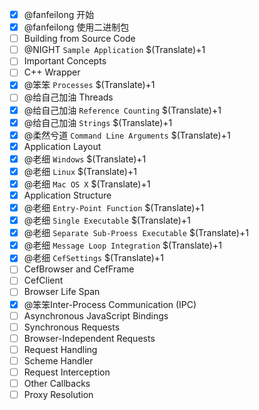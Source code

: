 - [x] @fanfeilong 开始
- [x] @fanfeilong 使用二进制包
- [ ] Building from Source Code
- [ ] @NIGHT `Sample Application` $(Translate)+1
- [ ] Important Concepts
 - [ ] C++ Wrapper
 - [x] @笨笨 `Processes`  $(Translate)+1
 - [ ] @给自己加油 Threads
 - [x] @给自己加油 `Reference Counting` $(Translate)+1
 - [x] @给自己加油 `Strings` $(Translate)+1
 - [x] @柔然兮道 `Command Line Arguments` $(Translate)+1
- [x] Application Layout
 - [x] @老细 `Windows`  $(Translate)+1
 - [x] @老细 `Linux`    $(Translate)+1
 - [x] @老细 `Mac OS X` $(Translate)+1
- [x] Application Structure
 - [x] @老细 `Entry-Point Function` $(Translate)+1
 - [x] @老细 `Single Executable` $(Translate)+1
 - [x] @老细 `Separate Sub-Proess Executable` $(Translate)+1
 - [x] @老细 `Message Loop Integration` $(Translate)+1
 - [x] @老细 `CefSettings` $(Translate)+1
 - [ ] CefBrowser and CefFrame
 - [ ] CefClient
 - [ ] Browser Life Span
 - [x] @笨笨Inter-Process Communication (IPC)
 - [ ] Asynchronous JavaScript Bindings
 - [ ] Synchronous Requests
 - [ ] Browser-Independent Requests
 - [ ] Request Handling
 - [ ] Scheme Handler
 - [ ] Request Interception
 - [ ] Other Callbacks
 - [ ] Proxy Resolution
